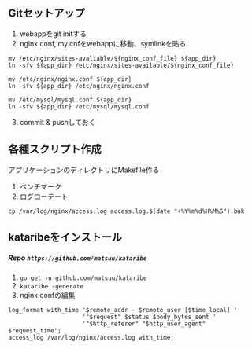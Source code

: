 ## Gitセットアップ
1. webappをgit initする
2. nginx.conf, my.cnfをwebappに移動、symlinkを貼る
```
mv /etc/nginx/sites-avaliable/${nginx_conf_file} ${app_dir}
ln -sfv ${app_dir} /etc/nginx/sites-available/${nginx_conf_file}

mv /etc/nginx/nginx.conf ${app_dir}
ln -sfv ${app_dir} /etc/nginx/nginx.conf

mv /etc/mysql/mysql.conf ${app_dir}
ln -sfv ${app_dir} /etc/mysql/mysql.conf
```
3. commit & pushしておく

## 各種スクリプト作成
アプリケーションのディレクトリにMakefile作る
1. ベンチマーク
2. ログローテート
```
cp /var/log/nginx/access.log access.log.$(date "+%Y%m%d%H%M%S").bak
```

## kataribeをインストール
##### Repo `https://github.com/matsuu/kataribe`
1. `go get -u github.com/matsuu/kataribe`
2. `kataribe -generate`
3. nginx.confの編集
```
log_format with_time '$remote_addr - $remote_user [$time_local] '
                     '"$request" $status $body_bytes_sent '
                     '"$http_referer" "$http_user_agent" $request_time';
access_log /var/log/nginx/access.log with_time;
```
